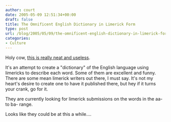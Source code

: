 ```yaml
---
author: court
date: 2005-05-09 12:51:34+00:00
draft: false
title: The Omnificent English Dictionary in Limerick Form
type: post
url: /blog/2005/05/09/the-omnificent-english-dictionary-in-limerick-form/
categories:
- Culture
---
```


Holy cow, [this is really neat and useless](http://www.oedilf.com/db/Lim.php).  

It's an attempt to create a "dictionary" of the English language using limericks to describe each word.  Some of them are excellent and funny.
There are some mean limerick writers out there, I must say.  It's not my heart's desire to create one to have it published there, but hey if it turns your crank, go for it.

They are currently looking for limerick submissions on the words in the aa- to ba- range.  

Looks like they could be at this a while....
